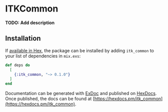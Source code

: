 # ITKCommon

**TODO: Add description**

## Installation

If [available in Hex](https://hex.pm/docs/publish), the package can be installed
by adding `itk_common` to your list of dependencies in `mix.exs`:

```elixir
def deps do
  [
    {:itk_common, "~> 0.1.0"}
  ]
end
```

Documentation can be generated with [ExDoc](https://github.com/elixir-lang/ex_doc)
and published on [HexDocs](https://hexdocs.pm). Once published, the docs can
be found at [https://hexdocs.pm/itk_common](https://hexdocs.pm/itk_common).
